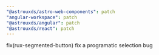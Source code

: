 ```yaml
---
"@astrouxds/astro-web-components": patch
"angular-workspace": patch
"@astrouxds/angular": patch
"@astrouxds/react": patch
---
```


fix(rux-segmented-button) fix a programatic selection bug
